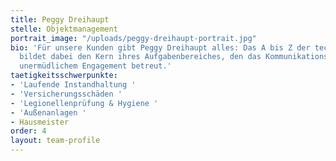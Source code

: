 ```yaml
---
title: Peggy Dreihaupt
stelle: Objektmanagement
portrait_image: "/uploads/peggy-dreihaupt-portrait.jpg"
bio: 'Für unsere Kunden gibt Peggy Dreihaupt alles: Das A bis Z der technischen Verwaltung
  bildet dabei den Kern ihres Aufgabenbereiches, den das Kommunikationstalent mit
  unermüdlichem Engagement betreut.'
taetigkeitsschwerpunkte:
- 'Laufende Instandhaltung '
- 'Versicherungsschäden '
- 'Legionellenprüfung & Hygiene '
- 'Außenanlagen '
- Hausmeister
order: 4
layout: team-profile
---
```



